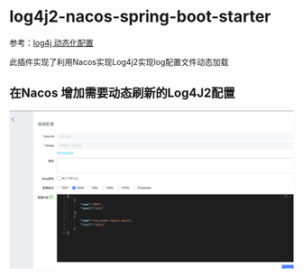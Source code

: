 # log4j2-nacos-spring-boot-starter

参考：[log4j 动态化配置](https://logging.apache.org/log4j/2.x/manual/customconfig.html#ConfigurationBuilder) 

此插件实现了利用Nacos实现Log4j2实现log配置文件动态加载

## 在Nacos 增加需要动态刷新的Log4J2配置
![](https://raw.githubusercontent.com/share-framework/sharer-pic/master/20210917111758.png)
